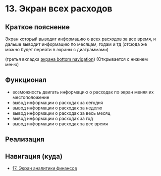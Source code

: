 # 13. Экран всех расходов

## Краткое пояснение

Экран который выводит информацию о всех расходов за все время, и дальше выводит информацию
по месяцам, годам и тд (отсюда же можно будет перейти в экраны с диаграммами)

(третья вкладка [экрана bottom navigation](screen_1_bottom_navigation_container.md)) (Открывается с
нижнем меню)

## Функционал

- возможность двигать информацию о расходах по экран меняя их местоположение
- вывод информации о расходах за сегодня
- вывод информации о расходах за неделю
- вывод информации о расходах за весь месяц
- вывод информации о расходах за год
- вывод информации о расходах за все время

## Реализация

## Навигация (куда)

- [17. Экран аналитики финансов](screen_17_financial_analytics.md)